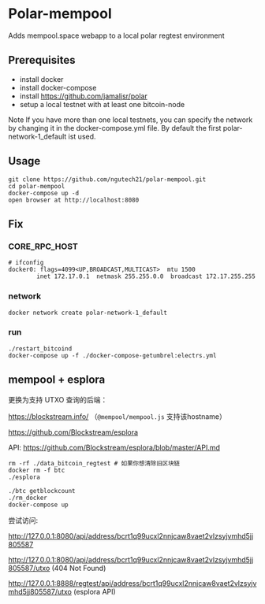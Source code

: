 # Polar-mempool

Adds mempool.space webapp to a local polar regtest environment

## Prerequisites

- install docker
- install docker-compose
- install https://github.com/jamaljsr/polar
- setup a local testnet with at least one bitcoin-node

Note
If you have more than one local testnets, you can specify the network by changing it in the docker-compose.yml file. By default the first polar-network-1_default ist used.

## Usage

```
git clone https://github.com/ngutech21/polar-mempool.git
cd polar-mempool
docker-compose up -d
open browser at http://localhost:8080

```

## Fix

### CORE_RPC_HOST
```
# ifconfig
docker0: flags=4099<UP,BROADCAST,MULTICAST>  mtu 1500
        inet 172.17.0.1  netmask 255.255.0.0  broadcast 172.17.255.255
```

### network
```
docker network create polar-network-1_default
```

### run
```
./restart_bitcoind
docker-compose up -f ./docker-compose-getumbrel:electrs.yml
```

## mempool + esplora
更换为支持 UTXO 查询的后端：

https://blockstream.info/ （`@mempool/mempool.js` 支持该hostname）

https://github.com/Blockstream/esplora

API: https://github.com/Blockstream/esplora/blob/master/API.md
```
rm -rf ./data_bitcoin_regtest # 如果你想清除旧区块链
docker rm -f btc
./esplora

./btc getblockcount
./rm_docker
docker-compose up
```

尝试访问:

http://127.0.0.1:8080/api/address/bcrt1q99ucxl2nnjcaw8vaet2vlzsyjvmhd5jj805587

http://127.0.0.1:8080/api/address/bcrt1q99ucxl2nnjcaw8vaet2vlzsyjvmhd5jj805587/utxo (404 Not Found)

http://127.0.0.1:8888/regtest/api/address/bcrt1q99ucxl2nnjcaw8vaet2vlzsyjvmhd5jj805587/utxo (esplora API)
